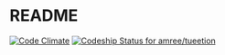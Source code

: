 # README

[![Code Climate](https://codeclimate.com/github/amree/tueetion.png)](https://codeclimate.com/github/amree/tueetion)
[![Codeship Status for amree/tueetion](https://www.codeship.io/projects/a38d7ce0-f17e-0131-7648-363725744d2b/status)](https://www.codeship.io/projects/27606)
